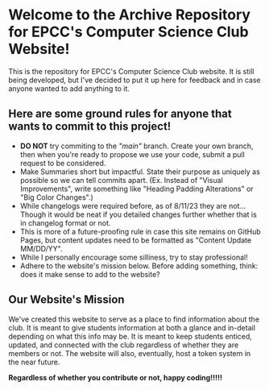 # Welcome to the Archive Repository for EPCC's Computer Science Club Website!
This is the repository for EPCC's Computer Science Club website. It is still being developed, but I've decided to put it
up here for feedback and in case anyone wanted to add anything to it.

## Here are some ground rules for anyone that wants to commit to this project!
- **DO NOT** try commiting to the *"main"* branch. Create your own branch, then when you're ready to propose we use your code, submit a pull request to be considered.
- Make Summaries short but impactful. State their purpose as uniquely as possible so we can tell commits apart. (Ex. Instead of "Visual Improvements", write something like "Heading Padding Alterations" or "Big Color Changes".)
- While changelogs were required before, as of 8/11/23 they are not... Though it would be neat if you detailed changes further whether that is in changelog format or not.
- This is more of a future-proofing rule in case this site remains on GitHub Pages, but content updates need to be formatted as "Content Update MM/DD/YY".
- While I personally encourage some silliness, try to stay professional!
- Adhere to the website's mission below. Before adding something, think: does it make sense to add to the website?

## Our Website's Mission
We've created this website to serve as a place to find information about the club. It is meant to give students information at both a glance and in-detail depending on what this info may be.
It is meant to keep students enticed, updated, and connected with the club regardless of whether they are members or not. The website will also, eventually, host a token system in the near future.

**Regardless of whether you contribute or not, happy coding!!!!!**
